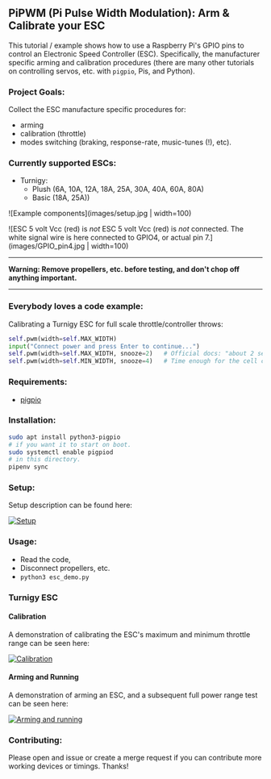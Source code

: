 ## PiPWM (Pi Pulse Width Modulation): Arm & Calibrate your ESC

This tutorial / example shows how to use a Raspberry Pi's GPIO pins to
control an Electronic Speed Controller (ESC).   Specifically, the manufacturer 
specific arming and calibration procedures (there are many other tutorials
on controlling servos, etc. with `pigpio`, Pis, and Python). 

### Project Goals:

Collect the ESC manufacture specific procedures for:

* arming
* calibration (throttle)
* modes switching (braking, response-rate, music-tunes (!), etc).


### Currently supported ESCs:

* Turnigy:
  * Plush (6A, 10A, 12A, 18A, 25A, 30A, 40A, 60A, 80A)
  * Basic (18A, 25A))



![Example components](images/setup.jpg | width=100)


![ESC 5 volt Vcc (red) is *not* ESC 5 volt Vcc (red) is *not* connected.  The white signal
wire is here connected to GPIO4, or actual pin 7.](images/GPIO_pin4.jpg | width=100)


---

**Warning: Remove propellers, etc. before testing, and 
don't chop off anything important.**

---

### Everybody loves a code example:

Calibrating a Turnigy ESC for full scale throttle/controller throws:

``` python
self.pwm(width=self.MAX_WIDTH)
input("Connect power and press Enter to continue...")
self.pwm(width=self.MAX_WIDTH, snooze=2)   # Official docs: "about 2 seconds".
self.pwm(width=self.MIN_WIDTH, snooze=4)   # Time enough for the cell count, etc. beeps to play.
```

### Requirements:

* [pigpio](http://abyz.me.uk/rpi/pigpio/python.html)


### Installation:

```bash
sudo apt install python3-pigpio
# if you want it to start on boot.
sudo systemctl enable pigpiod
# in this directory.
pipenv sync
```

### Setup:

Setup description can be found here:

[![Setup](http://img.youtube.com/vi/aYX5TPH63Rk/0.jpg)](http://www.youtube.com/watch?v=aYX5TPH63Rk)


### Usage:

* Read the code, 
* Disconnect propellers, etc.
* `python3 esc_demo.py`

### Turnigy ESC

#### Calibration
A demonstration of calibrating the ESC's maximum and minimum throttle range 
can be seen here:

[![Calibration](http://img.youtube.com/vi/NH71n34cVI0/0.jpg)](http://www.youtube.com/watch?v=NH71n34cVI0)


#### Arming and Running

A demonstration of arming an ESC, and a subsequent full power range test 
can be seen here:

[![Arming and running](http://img.youtube.com/vi/J6DfSlBrbDo/0.jpg)](http://www.youtube.com/watch?v=J6DfSlBrbDo)


### Contributing:

Please open and issue or create a merge request if you can contribute more 
working devices or timings.  Thanks!

